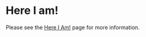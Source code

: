 # Here I am!

Please see the [Here I Am!](http://codelandcz.github.io/hereiam) page for more information.

